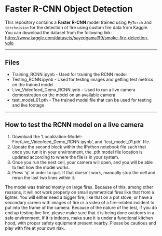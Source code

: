 # Faster R-CNN Object Detection

This repository contains a **Faster R-CNN** model trained using `PyTorch` and `torchvision` for the detection of fire using custom fire data from Kaggle.
You can download the dataset from the following link: https://www.kaggle.com/datasets/sayedgamal99/smoke-fire-detection-yolo



---

## Files
- Training_RCNN.ipynb - Used for training the RCNN model
- Testing_RCNN.ipynb - Used for testing images and getting test metrics on the trained model
- Live_Videofeed_Demo_RCNN.iynb - Used to run a live camera demonstration on the model on an available camera
- test_model_01.pth - The trained model file that can be used for testing and live footage


---
## How to test the RCNN model on a live camera
1. Download the 'Localization-Model-Fire/Live_Videofeed_Demo_RCNN.ipynb', and 'test_model_01.pth' file.
2. Update the second block within the IPython notebook file such that once you run it in your environment, the .pth model file location is updated according to where the file is in your system.
3. Once you run the next cell, your camera will open, and you will be able to test how the model works.
4. Press 'q' in order to quit. If that doesn't work, manually stop the cell and rerun the last two lines within it.

The model was trained mostly on large fires. Because of this, among other reasons, it will not work properly on small symmetrical fires like that from a lighter. You will either need a bigger fire, like that on a pot stove, or have a secondary screen with images of fire or a video of a fire-related incident to put into the frame of the camera. Because of the nature of the test, if you do end up testing live fire, please make sure that it is being done outdoors in a safe environment. If it is indoors, make sure it is under a functional kitchen hood, with proper safety equipment present nearby. Please be cautious and play with fire at your own risk. 
